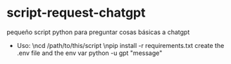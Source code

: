 # script-request-chatgpt
pequeño script python para preguntar cosas básicas a chatgpt

* Uso:
\ncd /path/to/this/script
\npip install -r requirements.txt
create the .env file and the env var
python -u gpt "message"

